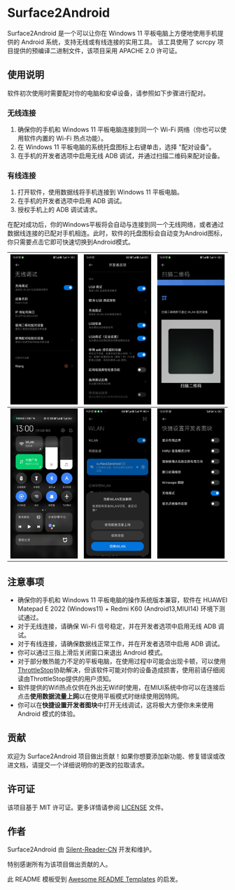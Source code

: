 # Surface2Android

Surface2Android 是一个可以让你在 Windows 11 平板电脑上方便地使用手机提供的 Android 系统，支持无线或有线连接的实用工具。
该工具使用了 scrcpy 项目提供的预编译二进制文件，该项目采用 APACHE 2.0 许可证。

## 使用说明

软件初次使用时需要配对你的电脑和安卓设备，请参照如下步骤进行配对。

### 无线连接

1. 确保你的手机和 Windows 11 平板电脑连接到同一个 Wi-Fi 网络（你也可以使用软件内置的 Wi-Fi 热点功能）。
2. 在 Windows 11 平板电脑的系统托盘图标上右键单击，选择 "配对设备"。
3. 在手机的开发者选项中启用无线 ADB 调试，并通过扫描二维码来配对设备。

### 有线连接

1. 打开软件，使用数据线将手机连接到 Windows 11 平板电脑。
2. 在手机的开发者选项中启用 ADB 调试。
3. 授权手机上的 ADB 调试请求。

在配对成功后，你的Windows平板将会自动与连接到同一个无线网络，或者通过数据线连接的已配对手机相连。此时，软件的托盘图标会自动变为Android图标，你只需要点击它即可快速切换到Android模式。

| ![image1](./readme/1.jpg) | ![image2](./readme/2.jpg) | ![image3](./readme/3.jpg) |
| --- | --- | --- |
| ![image4](./readme/4.jpg) | ![image5](./readme/5.jpg) | ![image6](./readme/7.jpg) |


## 注意事项

- 确保你的手机和 Windows 11 平板电脑的操作系统版本兼容，软件在 HUAWEI Matepad E 2022 (Windows11) + Redmi K60 (Android13,MIUI14) 环境下测试通过。
- 对于无线连接，请确保 Wi-Fi 信号稳定，并在开发者选项中启用无线 ADB 调试。
- 对于有线连接，请确保数据线正常工作，并在开发者选项中启用 ADB 调试。
- 你可以通过三指上滑后关闭窗口来退出 Android 模式。
- 对于部分散热能力不足的平板电脑，在使用过程中可能会出现卡顿，可以使用[ThrottleStop](https://www.techpowerup.com/download/techpowerup-throttlestop/)协助解决，但该软件可能对你的设备造成损害，使用前请仔细阅读由ThrottleStop提供的用户须知。
- 软件提供的Wifi热点仅供在外出无Wifi时使用，在MIUI系统中你可以在连接后点击**使用数据流量上网**以在使用平板模式时继续使用因特网。
- 你可以在**快捷设置开发者图块**中打开无线调试，这将极大方便你未来使用 Android 模式的体验。

## 贡献

欢迎为 Surface2Android 项目做出贡献！如果你想要添加新功能、修复错误或改进文档，请提交一个详细说明你的更改的拉取请求。

## 许可证

该项目基于 MIT 许可证。更多详情请参阅 [LICENSE](LICENSE) 文件。

## 作者

Surface2Android 由 [Silent-Reader-CN](https://github.com/silent-reader-cn/Surface2Android) 开发和维护。

特别感谢所有为该项目做出贡献的人。

此 README 模板受到 [Awesome README Templates](https://github.com/matiassingers/awesome-readme) 的启发。
